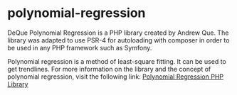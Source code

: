 # polynomial-regression

DeQue Polynomial Regression is a PHP library created by Andrew Que. The library was adapted to use PSR-4 for autoloading with composer in order to be used in any PHP framework such as Symfony.

Polynomial regression is a method of least-square fitting. It can be used to get trendlines. For more information on the library and the concept of polynomial regression, visit the following link: [Polynomial Regression PHP Library](http://polynomialregression.drque.net/)
